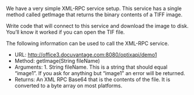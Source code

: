 We have a very simple XML-RPC service setup. This service has a single method called getImage that returns the binary contents of a TIFF image.
 
Write code that will connect to this service and download the image to disk. You’ll know it worked if you can open the TIF file.
 
The following information can be used to call the XML-RPC service.
 
- URL:                 http://office3.docuvantage.com:8080/optixapi/demo1
- Method:            getImage(String fileName)                       
- Arguments:       1. String fileName. This is a string that should equal “image1”. If you ask for anything but “image1” an error will be returned.
- Returns:            An XML RPC Base64 that is the contents of the file. It is converted to a byte array on most platforms.
 
